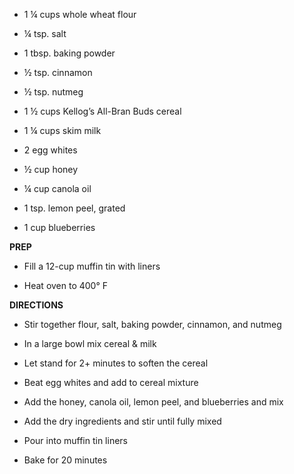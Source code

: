 -   1 ¼ cups whole wheat flour

-   ¼ tsp. salt

-   1 tbsp. baking powder

-   ½ tsp. cinnamon

-   ½ tsp. nutmeg

-   1 ½ cups Kellog’s All-Bran Buds cereal

-   1 ¼ cups skim milk

-   2 egg whites

-   ½ cup honey

-   ¼ cup canola oil

-   1 tsp. lemon peel, grated

-   1 cup blueberries

**PREP**

-   Fill a 12-cup muffin tin with liners

-   Heat oven to 400° F

**DIRECTIONS**

-   Stir together flour, salt, baking powder, cinnamon, and nutmeg

-   In a large bowl mix cereal & milk

-   Let stand for 2+ minutes to soften the cereal

-   Beat egg whites and add to cereal mixture

-   Add the honey, canola oil, lemon peel, and blueberries and mix

-   Add the dry ingredients and stir until fully mixed

-   Pour into muffin tin liners

-   Bake for 20 minutes
